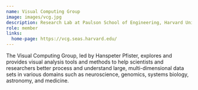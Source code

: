 ```yaml
---
name: Visual Computing Group
image: images/vcg.jpg
description: Research Lab at Paulson School of Engineering, Harvard University
role: member
links:
  home-page: https://vcg.seas.harvard.edu/
---
```


The Visual Computing Group, led by Hanspeter Pfister, explores and provides visual analysis tools and methods to help scientists and researchers better process and understand large, multi-dimensional data sets in various domains such as neuroscience, genomics, systems biology, astronomy, and medicine.
